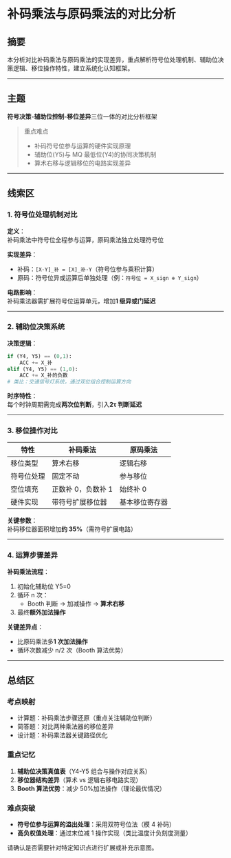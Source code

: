 # 补码乘法与原码乘法的对比分析

## 摘要

本分析对比补码乘法与原码乘法的实现差异，重点解析符号位处理机制、辅助位决策逻辑、移位操作特性，建立系统化认知框架。

---

## 主题

**符号决策-辅助位控制-移位差异**三位一体的对比分析框架

> 重点难点
>
> - 补码符号位参与运算的硬件实现原理
> - 辅助位(Y5)与 MQ 最低位(Y4)的协同决策机制
> - 算术右移与逻辑移位的电路实现差异

---

## 线索区

### 1. 符号位处理机制对比

**定义**：  
补码乘法中符号位全程参与运算，原码乘法独立处理符号位

**实现差异**：

- 补码：`[X·Y]_补 = [X]_补·Y`（符号位参与乘积计算）
- 原码：符号位异或运算后单独处理（例：`符号位 = X_sign ⊕ Y_sign`）

**电路影响**：  
补码乘法器需扩展符号位运算单元，增加**1 级异或门延迟**

---

### 2. 辅助位决策系统

**决策逻辑**：

```python
if (Y4, Y5) == (0,1):
    ACC += X_补
elif (Y4, Y5) == (1,0):
    ACC += X_补的负数
# 类比：交通信号灯系统，通过双位组合控制运算方向
```

**时序特性**：  
每个时钟周期需完成**两次位判断**，引入**2τ 判断延迟**

---

### 3. 移位操作对比

| 特性       | 补码乘法           | 原码乘法       |
| ---------- | ------------------ | -------------- |
| 移位类型   | 算术右移           | 逻辑右移       |
| 符号位处理 | 固定不动           | 参与移位       |
| 空位填充   | 正数补 0，负数补 1 | 始终补 0       |
| 硬件实现   | 带符号扩展移位器   | 基本移位寄存器 |

**关键参数**：  
补码移位器面积增加**约 35%**（需符号扩展电路）

---

### 4. 运算步骤差异

**补码乘法流程**：

1. 初始化辅助位 Y5=0
2. 循环 n 次：
   - Booth 判断 → 加减操作 → **算术右移**
3. 最终**额外加法操作**

**关键差异点**：

- 比原码乘法多**1 次加法操作**
- 循环次数减少 n/2 次（Booth 算法优势）

---

## 总结区

### 考点映射

- 计算题：补码乘法步骤还原（重点关注辅助位判断）
- 简答题：对比两种乘法器的移位差异
- 设计题：补码乘法器关键路径优化

### 重点记忆

1. **辅助位决策真值表**（Y4-Y5 组合与操作对应关系）
2. **移位器结构差异**（算术 vs 逻辑右移电路实现）
3. **Booth 算法优势**：减少 50%加法操作（理论最优情况）

### 难点突破

- **符号位参与运算的溢出处理**：采用双符号位法（模 4 补码）
- **高负权值处理**：通过末位减 1 操作实现（类比温度计负刻度测量）

请确认是否需要针对特定知识点进行扩展或补充示意图。
